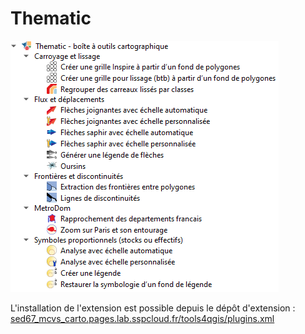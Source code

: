 # Thematic

![](images/thematic.png)

L'installation de l'extension est possible depuis le dépôt d'extension :  
[sed67_mcvs_carto.pages.lab.sspcloud.fr/tools4qgis/plugins.xml](https://sed67_mcvs_carto.pages.lab.sspcloud.fr/tools4qgis/plugins.xml)
